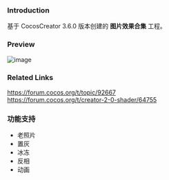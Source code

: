 ### Introduction
基于 CocosCreator 3.6.0 版本创建的 **图片效果合集** 工程。

### Preview
![image](../../../image/202202/2022022402.png)

### Related Links
https://forum.cocos.org/t/topic/92667    
https://forum.cocos.org/t/creator-2-0-shader/64755

### 功能支持
- 老照片
- 置灰
- 冰冻
- 反相
- 动画